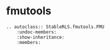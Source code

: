 # fmutools

```{eval-rst}
.. autoclass:: StableRLS.fmutools.FMU
    :undoc-members:
    :show-inheritance:
    :members: 
```
